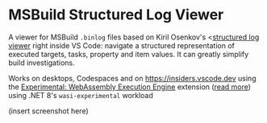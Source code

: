 # MSBuild Structured Log Viewer

A viewer for MSBuild `.binlog` files based on
Kiril Osenkov's <[structured log viewer](https://msbuildlog.com) right inside VS Code: navigate a structured representation of executed targets, tasks, property and item values. It can greatly simplify build investigations.

Works on desktops, Codespaces and on <https://insiders.vscode.dev> using the [Experimental: WebAssembly Execution Engine](https://marketplace.visualstudio.com/items?itemName=ms-vscode.wasm-wasi-core) extension ([read more](https://code.visualstudio.com/blogs/2023/06/05/vscode-wasm-wasi)) using .NET 8's `wasi-experimental` workload

(insert screenshot here)
